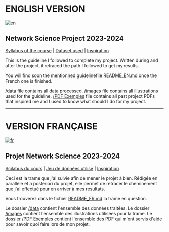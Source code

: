 # ENGLISH VERSION
[![en](https://img.shields.io/badge/README-English-red.svg)](README_EN.md)

## Network Science Project 2023-2024
[Syllabus of the course](https://en.didattica.unipd.it/off/2023/LM/IN/IN2371/002PD/INP9087851/N0) | [Dataset used](https://www.kaggle.com/datasets/matthieugimbert/french-bakery-daily-sales) | [Inspiration](PDF%20Exemples/2019%20IP%20noodle%20spaghetti%20(full%20project).pdf)

This is the guideline I followed to complete my project. Written during and after the project, it retraced the path I followed to get my results.

You will find soon the mentionned guidelinefile [README_EN.md](README_EN.md) once the French one is finished. 

[/data](/data/) file contains all data processed.
[/images](/images) file contains all illustrations used for the guideline.
[/PDF Exemples](/PDF%20Exemples/) file contains all past project PDFs that inspired me and I used to know what should I do for my project.

___

# VERSION FRANÇAISE
[![fr](https://img.shields.io/badge/README-Français-red.svg)](README_FR.md)

## Projet Network Science 2023-2024
[Scilabus du cours](https://en.didattica.unipd.it/off/2023/LM/IN/IN2371/002PD/INP9087851/N0) | [Jeu de données utilisé](https://www.kaggle.com/datasets/matthieugimbert/french-bakery-daily-sales) | [Inspiration](PDF%20Exemples/2019%20IP%20noodle%20spaghetti%20(full%20project).pdf)

Ceci est la trame que j'ai suivie afin de mener le projet à bien. Rédigée en parallèle et a posteriori du projet, elle permet de retracer le cheminement que j'ai effectué pour en arriver à mes résultats.

Vous trouverez dans le fichier [README_FR.md](README_FR.md) la trame en question.

Le dossier [/data](/data/) contient l'ensemble des données traitées.
Le dossier [/images](/images) contient l'ensemble des illustrations utilisées pour la trame.
Le dossier [/PDF Exemples](/PDF%20Exemples/) contient l'ensemble des PDF qui m'ont servis d'aide pour savoir quoi faire lors de mon projet.
